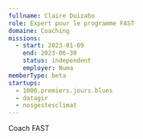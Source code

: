 ```yaml
---
fullname: Claire Duizabo
role: Expert pour le programme FAST
domaine: Coaching
missions:
  - start: 2023-01-09
    end: 2023-06-30
    status: independent
    employer: Numa
memberType: beta
startups:
  - 1000.premiers.jours.blues
  - datagir
  - nosgestesclimat
---
```



Coach FAST 
